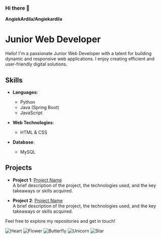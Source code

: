 ### Hi there 👋

**AngiekArdila/Angiekardila**
# Junior Web Developer

Hello! I'm a passionate Junior Web Developer with a talent for building dynamic and responsive web applications. I enjoy creating efficient and user-friendly digital solutions.

## Skills

- **Languages**: 
  - Python
  - Java (Spring Boot)
  - JavaScript

- **Web Technologies**:
  - HTML & CSS

- **Database**:
  - MySQL

## Projects

- **Project 1**: [Project Name](link)  
  A brief description of the project, the technologies used, and the key takeaways or skills acquired.

- **Project 2**: [Project Name](link)  
  A brief description of the project, the technologies used, and the key takeaways or skills acquired.

Feel free to explore my repositories and get in touch!

![Heart](https://img.shields.io/badge/-Heart-E91E63?style=flat-square&logo=heart&logoColor=white)
![Flower](https://img.shields.io/badge/-Flower-FF69B4?style=flat-square&logo=flower&logoColor=white)
![Butterfly](https://img.shields.io/badge/-Butterfly-FFB6C1?style=flat-square&logo=butterfly&logoColor=white)
![Unicorn](https://img.shields.io/badge/-Unicorn-FFC0CB?style=flat-square&logo=unicorn&logoColor=white)
![Star](https://img.shields.io/badge/-Star-FF1493?style=flat-square&logo=star&logoColor=white)

<!--
**AngiekArdila/Angiekardila** is a ✨ _special_ ✨ repository because its `README.md` (this file) appears on your GitHub profile.

Here are some ideas to get you started:

- 🔭 I’m currently working on ...
- 🌱 I’m currently learning ...
- 👯 I’m looking to collaborate on ...
- 🤔 I’m looking for help with ...
- 💬 Ask me about ...
- 📫 How to reach me: ...
- 😄 Pronouns: ...
- ⚡ Fun fact: ...
-->
